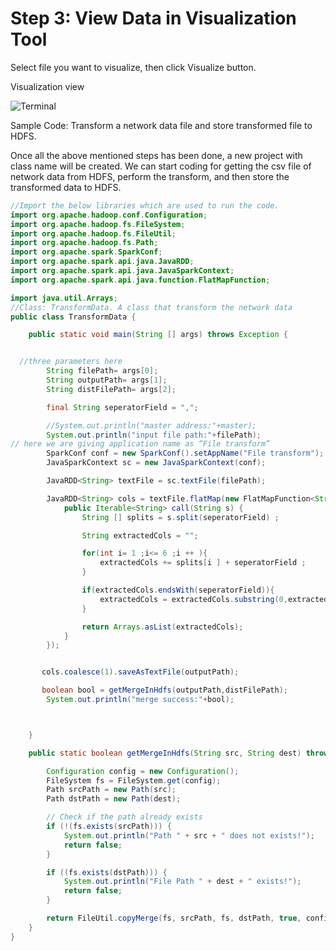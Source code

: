 # Step 3: View Data in Visualization Tool

Select file you want to visualize, then click Visualize button.

Visualization view

![Terminal](/posts/files/net-data-ingest-trans/assets/images/ide3.png)

Sample Code: Transform a network data file and store transformed file to HDFS.

Once all the above mentioned steps has been done, a new project with class name will be created. We can start coding for getting the csv file of network data from HDFS, perform the transform, and then store the transformed data to HDFS.

```java
//Import the below libraries which are used to run the code.
import org.apache.hadoop.conf.Configuration;
import org.apache.hadoop.fs.FileSystem;
import org.apache.hadoop.fs.FileUtil;
import org.apache.hadoop.fs.Path;
import org.apache.spark.SparkConf;
import org.apache.spark.api.java.JavaRDD;
import org.apache.spark.api.java.JavaSparkContext;
import org.apache.spark.api.java.function.FlatMapFunction;

import java.util.Arrays;
//Class: TransformData. A class that transform the network data
public class TransformData {

    public static void main(String [] args) throws Exception {


  //three parameters here
        String filePath= args[0];
        String outputPath= args[1];
        String distFilePath= args[2];

        final String seperatorField = ",";

        //System.out.println("master address:"+master);
        System.out.println("input file path:"+filePath);
// here we are giving application name as “File transform”
        SparkConf conf = new SparkConf().setAppName("File transform");
        JavaSparkContext sc = new JavaSparkContext(conf);

        JavaRDD<String> textFile = sc.textFile(filePath);

        JavaRDD<String> cols = textFile.flatMap(new FlatMapFunction<String, String>() {
            public Iterable<String> call(String s) {
                String [] splits = s.split(seperatorField) ;

                String extractedCols = "";

                for(int i= 1 ;i<= 6 ;i ++ ){
                    extractedCols += splits[i ] + seperatorField ;
                }

                if(extractedCols.endsWith(seperatorField)){
                    extractedCols = extractedCols.substring(0,extractedCols.length() - 1)  ;
                }

                return Arrays.asList(extractedCols);
            }
        });


       cols.coalesce(1).saveAsTextFile(outputPath);

       boolean bool = getMergeInHdfs(outputPath,distFilePath);
        System.out.println("merge success:"+bool);



    }

    public static boolean getMergeInHdfs(String src, String dest) throws IllegalArgumentException, Exception {

        Configuration config = new Configuration();
        FileSystem fs = FileSystem.get(config);
        Path srcPath = new Path(src);
        Path dstPath = new Path(dest);

        // Check if the path already exists
        if (!(fs.exists(srcPath))) {
            System.out.println("Path " + src + " does not exists!");
            return false;
        }

        if ((fs.exists(dstPath))) {
            System.out.println("File Path " + dest + " exists!");
            return false;
        }

        return FileUtil.copyMerge(fs, srcPath, fs, dstPath, true, config, null);
    }
}
```
